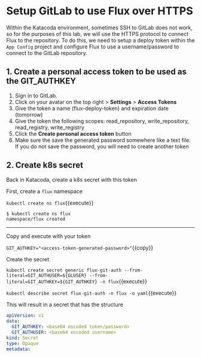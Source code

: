 # Setup GitLab to use Flux over HTTPS

Within the Katacoda environment, sometimes SSH to GitLab does not work, so for the purposes of this lab, we will use the HTTPS protocol to connect Flux to the repository. To do this, we need to setup a deploy token within the `App Config` project and configure Flux to use a username/password to connect to the GitLab repository.

## 1. Create a personal access token to be used as the GIT_AUTHKEY

1. Sign in to GitLab.
1. Click on your avatar on the top right > **Settings** > **Access Tokens**
1. Give the token a name (flux-deploy-token) and expiration date (tomorrow)
1. Give the token the following scopes: read_repository, write_repository, read_registry, write_registry
1. Click the **Create personal access token** button
1. Make sure the save the generated password somewhere like a text file. If you do not save the password, you will need to create another token

## 2. Create k8s secret

Back in Katacoda, create a k8s secret with this token

First, create a `flux` namespace

`kubectl create ns flux`{{execute}}

```bash
$ kubectl create ns flux
namespace/flux created
```

---

Copy and execute with your token

`GIT_AUTHKEY="<access-token-generated-password>"`{{copy}}

Create the secret

`kubectl create secret generic flux-git-auth --from-literal=GIT_AUTHUSER=${GLUSER} --from-literal=GIT_AUTHKEY=${GIT_AUTHKEY} -n flux`{{execute}}

`kubectl describe secret flux-git-auth -n flux -o yaml`{{execute}}

This will result in a secret that has the structure

```yaml
apiVersion: v1
data:
  GIT_AUTHKEY: <base64 encoded token/password>
  GIT_AUTHUSER: <base64 encoded username>
kind: Secret
type: Opaque
metadata:
```
